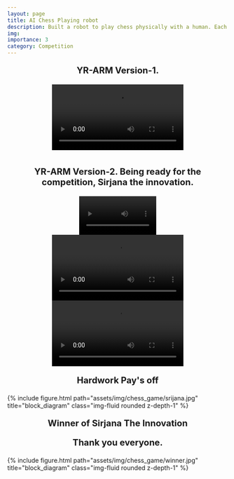 ```yaml
---
layout: page
title: AI Chess Playing robot
description: Built a robot to play chess physically with a human. Each move is generated using the alpha-beta pruning algorithm. Computer vision is used for the detection of the board position.
img:
importance: 3
category: Competition
---
```


<center>
<p style="font-size:20px"> <b>YR-ARM Version-1. </b></p>
</center>


<center>
<video controls>
<source src="https://drive.google.com/file/d/1k5FyWfHOj7unUkLjttFwvcFHZ4nK8VOb/view?usp=sharing" type="video/mp4">
</video>
</center>

<br />

<center>
<p style="font-size:20px"> <b>YR-ARM Version-2. Being ready for the competition, Sirjana the innovation. </b></p>
</center>


<div class="myvideo">
   <center>
   <video  style="display:block; width:35%; height:auto;" controls loop="loop">
       <source src="https://drive.google.com/uc?export=download&id=1LYII8v4zfkDZ0o6YwMwyLIpP3EuMxrZd" type="video/mp4" />

   </video>
   </center>
</div>

<center>
<video controls>
<source src="https://drive.google.com/uc?export=download&id=14zvPvW7zOC2Fzhdq5YGgivqhiXzF-UdW" type="video/mp4">
</video>
<video controls>
<source src="https://drive.google.com/uc?export=download&id=11tb_s_oQR4F8zhDNJOTp5nk5U4m0Si9W" type="video/mp4">
</video>
</center>

<center>
<p style="font-size:20px"> <b>Hardwork Pay's off  </b></p>
</center>
<div class="col-sm mt-3 mt-md-0">
    {% include figure.html path="assets/img/chess_game/srijana.jpg" title="block_diagram" class="img-fluid rounded z-depth-1" %}
</div>
<center>
<p style="font-size:20px"> <b>Winner of Sirjana The Innovation </b></p>
</center>
<center>
<p style="font-size:20px"> <b>Thank you everyone.</b></p>
</center>

<div class="col-sm mt-3 mt-md-0">
    {% include figure.html path="assets/img/chess_game/winner.jpg" title="block_diagram" class="img-fluid rounded z-depth-1" %}
</div>
